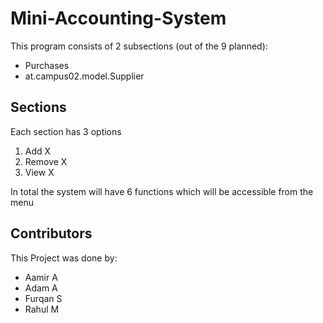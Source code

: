 # Mini-Accounting-System

This program consists of 2 subsections (out of the 9 planned):
- Purchases
- at.campus02.model.Supplier

## Sections
Each section has 3 options
1. Add X
2. Remove X
3. View X

In total the system will have 6 functions which will be accessible from the menu


## Contributors
This Project was done by:
- Aamir A
- Adam A
- Furqan S
- Rahul M
